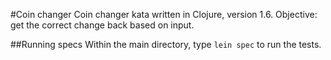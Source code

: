 #Coin changer
Coin changer kata written in Clojure, version 1.6. Objective: get the correct change back based on input.

##Running specs
Within the main directory, type ```lein spec``` to run the tests.
